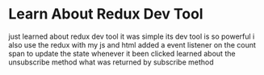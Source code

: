 # Learn About Redux Dev Tool

just learned about redux dev tool it was simple its dev tool
is so powerful i also use the redux with my js and html
added a event listener on the count span to update the state
whenever it been clicked learned about the unsubscribe method
what was returned by subscribe method